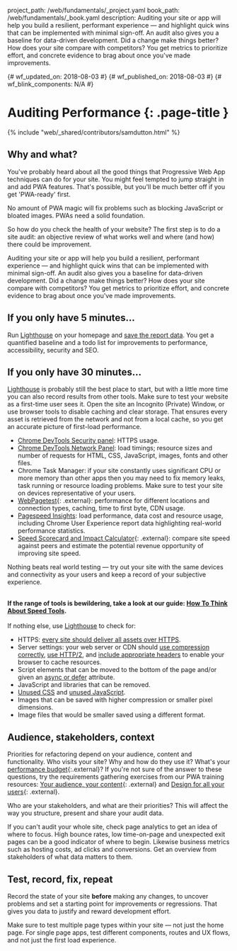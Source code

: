 project_path: /web/fundamentals/_project.yaml
book_path: /web/fundamentals/_book.yaml
description: Auditing your site or app will help you build a resilient, performant experience — and highlight quick wins that can be implemented with minimal sign-off. An audit also gives you a baseline for data-driven development. Did a change make things better? How does your site compare with competitors?  You get metrics to prioritize effort, and concrete evidence to brag about once you've made improvements.

{# wf_updated_on: 2018-08-03 #}
{# wf_published_on: 2018-08-03 #}
{# wf_blink_components: N/A #}

# Auditing Performance {: .page-title }

{% include "web/_shared/contributors/samdutton.html" %}

## Why and what?

You've probably heard about all the good things that Progressive Web App techniques can do for your
site. You might feel tempted to jump straight in and add PWA features. That's possible, but you'll
be much better off if you get 'PWA-ready' first.

No amount of PWA magic will fix problems such as blocking JavaScript or bloated images. PWAs need a
solid foundation.

So how do you check the health of your website? The first step is to do a site audit: an objective
review of what works well and where (and how) there could be improvement.

Auditing your site or app will help you build a resilient, performant experience — and highlight
quick wins that can be implemented with minimal sign-off. An audit also gives you a baseline for
data-driven development. Did a change make things better? How does your site compare with
competitors? You get metrics to prioritize effort, and concrete evidence to brag about once you've
made improvements.

## If you only have 5 minutes...

Run [Lighthouse](/web/tools/lighthouse/) on your homepage and [save the
report data](/web/tools/lighthouse#gists). You get a quantified
baseline and a todo list for improvements to performance, accessibility, security and SEO.

## If you only have 30 minutes...

[Lighthouse](/web/tools/lighthouse/) is probably still the best place to start, but with a little
more time you can also record results from other tools. Make sure to test your website as a
first-time user sees it. Open the site an Incognito (Private) Window, or use browser tools to
disable caching and clear storage. That ensures every asset is retrieved from the network and not
from a local cache, so you get an accurate picture of first-load performance.

* [Chrome DevTools Security panel](/web/tools/chrome-devtools/security): HTTPS usage.
* [Chrome DevTools Network
Panel](/web/tools/chrome-devtools/network-performance/): load timings;
resource sizes and number of requests for HTML, CSS, JavaScript, images, fonts and other files.
* Chrome Task Manager: if your site constantly uses significant CPU or more memory than other apps
then you may need to fix memory leaks, task running or resource loading problems. Make sure to test
your site on devices representative of your users.
* [WebPagetest](https://www.webpagetest.org/easy){: .external}: performance for different locations
and connection types, caching, time to first byte, CDN usage.
* [Pagespeed
Insights](/speed/pagespeed/insights/): load performance, data cost and
resource usage, including Chrome User Experience report data highlighting real-world performance
statistics.
* [Speed Scorecard and Impact
Calculator](https://www.thinkwithgoogle.com/feature/mobile/){: .external}: compare site speed
against peers and estimate the potential revenue opportunity of improving site speed.

Nothing beats real world testing — try out your site with the same devices and connectivity as your
users and keep a record of your subjective experience. <br><br>

<div class="note">
  <strong>If the range of tools is bewildering, take a look at our guide:
    <a href="https://developers.google.com/web/fundamentals/performance/speed-tools/">How To Think
    About Speed Tools</a>.</strong><br>
  <br>
  If nothing else, use <a href="https://developers.google.com/web/tools/lighthouse/">Lighthouse</a>
  to check for:<br>
  <ul>
    <li>HTTPS:
      <a href="https://developers.google.com/web/fundamentals/security/encrypt-in-transit/why-https">every
      site should deliver all assets over HTTPS</a>.</li>
    <li>Server settings: your web server or CDN should
      <a href="https://developers.google.com/web/fundamentals/performance/optimizing-content-efficiency/optimize-encoding-and-transfer">use
      compression correctly</a>, <a href="https://developers.google.com/web/fundamentals/performance/http2/">use HTTP/2</a>,
      and <a href="https://developers.google.com/web/fundamentals/performance/optimizing-content-efficiency/http-caching">include
      appropriate headers</a> to enable your browser to cache resources.</li>
    <li>Script elements that can be moved to the bottom of the page and/or given an <a href="http://peter.sh/experiments/asynchronous-and-deferred-javascript-execution-explained/">async or defer</a> attribute.</li>
    <li>JavaScript and libraries that can be removed.</li>
    <li><a href="https://umaar.com/dev-tips/121-css-coverage/">Unused CSS</a> and
      <a href="https://developers.google.com/web/updates/2017/04/devtools-release-notes">unused JavaScript</a>.</li>
    <li>Images that can be saved with higher compression or smaller pixel dimensions.</li>
    <li>Image files that would be smaller saved using a different format.<br>
    </li>
  </ul>
</div>

## Audience, stakeholders, context

Priorities for refactoring depend on your audience, content and functionality. Who visits your site?
Why and how do they use it? What's your
[performance budget](http://www.performancebudget.io/){:.external}? If you're not sure of the answer
to these questions, try the requirements gathering exercises from our PWA training resources:
[Your audience, your content](https://docs.google.com/presentation/d/1-UjSS-kRZgE0q77zPBkgjg2-huXF2GobzhSqwI0AdU8/edit#slide=id.g16e897f04a_0_14){: .external} and [Design for all your users](https://docs.google.com/presentation/d/14CaiTF3f-OFoWs84lXeurE95_LJIFJwC-xhMky62dAg/edit#slide=id.g16ea125a27_0_6){: .external}.

Who are your stakeholders, and what are their priorities? This will affect the way you structure,
present and share your audit data.

If you can't audit your whole site, check page analytics to get an idea of where to focus. High
bounce rates, low time-on-page and unexpected exit pages can be a good indicator of where to begin.
Likewise business metrics such as hosting costs, ad clicks and conversions. Get an overview from
stakeholders of what data matters to them.

## Test, record, fix, repeat

Record the state of your site <strong>before</strong> making any changes, to uncover problems and
set a starting point for improvements or regressions. That gives you data to justify and reward
development effort.

Make sure to test multiple page types within your site — not just the home page. For single page
apps, test different components, routes and UX flows, and not just the first load experience.
